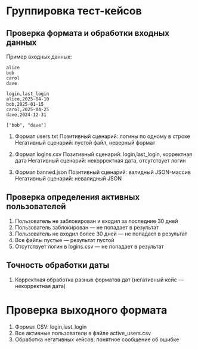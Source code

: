 # Группировка тест-кейсов

## Проверка формата и обработки входных данных

Пример входных данных:

```users.txt:
alice
bob
carol
dave
```

```logins.csv:
login,last_login
alice,2025-04-10
bob,2025-01-15
carol,2025-04-25
dave,2024-12-31
```

```banned.json:
["bob", "dave"]
```

1. Формат users.txt
   Позитивный сценарий: логины по одному в строке
   Негативный сценарий: пустой файл, неверный формат

2. Формат logins.csv
   Позитивный сценарий: login,last_login, корректная дата
   Негативный сценарий: некорректная дата, отсутствует логин

3. Формат banned.json
   Позитивный сценарий: валидный JSON-массив
   Негативный сценарий: невалидный JSON

## Проверка определения активных пользователей

1. Пользователь не заблокирован и входил за последние 30 дней
2. Пользователь заблокирован — не попадает в результат
3. Пользователь не входил более 30 дней — не попадает в результат
4. Все файлы пустые — результат пустой
5. Отсутствует логин в logins.csv — не попадает в результат

## Точность обработки даты

1. Корректная обработка разных форматов дат (негативный кейс — некорректная дата)

# Проверка выходного формата

1. Формат CSV: login,last_login
2. Все активные пользователи в файле active_users.csv
3. Обработка негативных кейсов: понятное сообщение об ошибке
